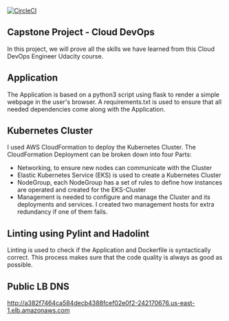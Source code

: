 [![CircleCI](https://dl.circleci.com/status-badge/img/gh/itjosephchung/udacity-cloud-devops-engineer-capstone/tree/main.svg?style=svg)](https://dl.circleci.com/status-badge/redirect/gh/itjosephchung/udacity-cloud-devops-engineer-capstone/tree/main)

## Capstone Project - Cloud DevOps
In this project, we will prove all the skills we have learned from this Cloud DevOps Engineer Udacity course.

## Application
The Application is based on a python3 script using flask to render a simple webpage in the user's browser. A requirements.txt is used to ensure that all needed dependencies come along with the Application.

## Kubernetes Cluster
I used AWS CloudFormation to deploy the Kubernetes Cluster. The CloudFormation Deployment can be broken down into four Parts:

* Networking, to ensure new nodes can communicate with the Cluster
* Elastic Kubernetes Service (EKS) is used to create a Kubernetes Cluster
* NodeGroup, each NodeGroup has a set of rules to define how instances are operated and created for the EKS-Cluster
* Management is needed to configure and manage the Cluster and its deployments and services. I created two management hosts for extra redundancy if one of them fails.

## Linting using Pylint and Hadolint
Linting is used to check if the Application and Dockerfile is syntactically correct. This process makes sure that the code quality is always as good as possible.

## Public LB DNS
http://a382f7464ca584decb4388fcef02e0f2-242170676.us-east-1.elb.amazonaws.com
